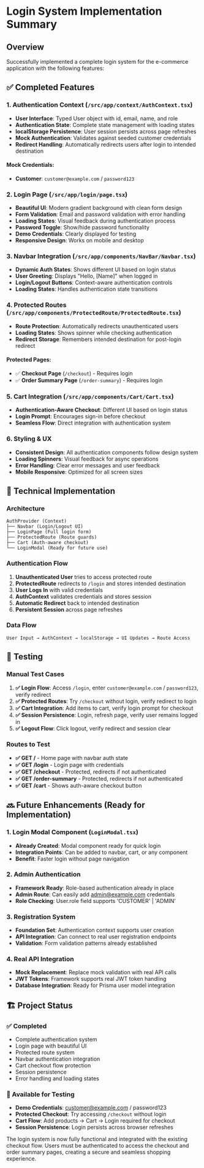 # Login System Implementation Summary

## Overview
Successfully implemented a complete login system for the e-commerce application with the following features:

## ✅ Completed Features

### 1. Authentication Context (`/src/app/context/AuthContext.tsx`)
- **User Interface**: Typed User object with id, email, name, and role
- **Authentication State**: Complete state management with loading states
- **localStorage Persistence**: User session persists across page refreshes
- **Mock Authentication**: Validates against seeded customer credentials
- **Redirect Handling**: Automatically redirects users after login to intended destination

#### Mock Credentials:
- **Customer**: `customer@example.com` / `password123`

### 2. Login Page (`/src/app/login/page.tsx`)
- **Beautiful UI**: Modern gradient background with clean form design
- **Form Validation**: Email and password validation with error handling
- **Loading States**: Visual feedback during authentication process
- **Password Toggle**: Show/hide password functionality
- **Demo Credentials**: Clearly displayed for testing
- **Responsive Design**: Works on mobile and desktop

### 3. Navbar Integration (`/src/app/components/NavBar/Navbar.tsx`)
- **Dynamic Auth States**: Shows different UI based on login status
- **User Greeting**: Displays "Hello, [Name]" when logged in
- **Login/Logout Buttons**: Context-aware authentication controls
- **Loading States**: Handles authentication state transitions

### 4. Protected Routes (`/src/app/components/ProtectedRoute/ProtectedRoute.tsx`)
- **Route Protection**: Automatically redirects unauthenticated users
- **Loading States**: Shows spinner while checking authentication
- **Redirect Storage**: Remembers intended destination for post-login redirect

#### Protected Pages:
- ✅ **Checkout Page** (`/checkout`) - Requires login
- ✅ **Order Summary Page** (`/order-summary`) - Requires login

### 5. Cart Integration (`/src/app/components/Cart/Cart.tsx`)
- **Authentication-Aware Checkout**: Different UI based on login status
- **Login Prompt**: Encourages sign-in before checkout
- **Seamless Flow**: Direct integration with authentication system

### 6. Styling & UX
- **Consistent Design**: All authentication components follow design system
- **Loading Spinners**: Visual feedback for async operations
- **Error Handling**: Clear error messages and user feedback
- **Mobile Responsive**: Optimized for all screen sizes

## 🔧 Technical Implementation

### Architecture
```
AuthProvider (Context)
├── Navbar (Login/Logout UI)
├── LoginPage (Full login form)
├── ProtectedRoute (Route guards)
├── Cart (Auth-aware checkout)
└── LoginModal (Ready for future use)
```

### Authentication Flow
1. **Unauthenticated User** tries to access protected route
2. **ProtectedRoute** redirects to `/login` and stores intended destination
3. **User Logs In** with valid credentials
4. **AuthContext** validates credentials and stores session
5. **Automatic Redirect** back to intended destination
6. **Persistent Session** across page refreshes

### Data Flow
```
User Input → AuthContext → localStorage → UI Updates → Route Access
```

## 🧪 Testing

### Manual Test Cases
1. **✅ Login Flow**: Access `/login`, enter `customer@example.com` / `password123`, verify redirect
2. **✅ Protected Routes**: Try `/checkout` without login, verify redirect to login
3. **✅ Cart Integration**: Add items to cart, verify login prompt for checkout
4. **✅ Session Persistence**: Login, refresh page, verify user remains logged in
5. **✅ Logout Flow**: Click logout, verify redirect and session clear

### Routes to Test
- **✅ GET /** - Home page with navbar auth state
- **✅ GET /login** - Login page with credentials
- **✅ GET /checkout** - Protected, redirects if not authenticated
- **✅ GET /order-summary** - Protected, redirects if not authenticated
- **✅ GET /cart** - Shows auth-aware checkout button

## 🔜 Future Enhancements (Ready for Implementation)

### 1. Login Modal Component (`LoginModal.tsx`)
- **Already Created**: Modal component ready for quick login
- **Integration Points**: Can be added to navbar, cart, or any component
- **Benefit**: Faster login without page navigation

### 2. Admin Authentication
- **Framework Ready**: Role-based authentication already in place
- **Admin Route**: Can easily add admin@example.com credentials
- **Role Checking**: User.role field supports 'CUSTOMER' | 'ADMIN'

### 3. Registration System
- **Foundation Set**: Authentication context supports user creation
- **API Integration**: Can connect to real user registration endpoints
- **Validation**: Form validation patterns already established

### 4. Real API Integration
- **Mock Replacement**: Replace mock validation with real API calls
- **JWT Tokens**: Framework supports real JWT token handling
- **Database Integration**: Ready for Prisma user model integration

## 🏗️ Project Status

### ✅ Completed
- Complete authentication system
- Login page with beautiful UI
- Protected route system
- Navbar authentication integration
- Cart checkout flow protection
- Session persistence
- Error handling and loading states

### 🔧 Available for Testing
- **Demo Credentials**: customer@example.com / password123
- **Protected Checkout**: Try accessing `/checkout` without login
- **Cart Flow**: Add products → Cart → Login required for checkout
- **Session Persistence**: Login persists across browser refreshes

The login system is now fully functional and integrated with the existing checkout flow. Users must be authenticated to access the checkout and order summary pages, creating a secure and seamless shopping experience.
